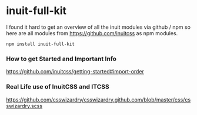 # inuit-full-kit

I found it hard to get an overview of all the inuit modules via github / npm 
so here are all modules from https://github.com/inuitcss as npm modules.

    npm install inuit-full-kit
    
### How to get Started and Important Info
https://github.com/inuitcss/getting-started#import-order

### Real Life use of InuitCSS and ITCSS
https://github.com/csswizardry/csswizardry.github.com/blob/master/css/csswizardry.scss